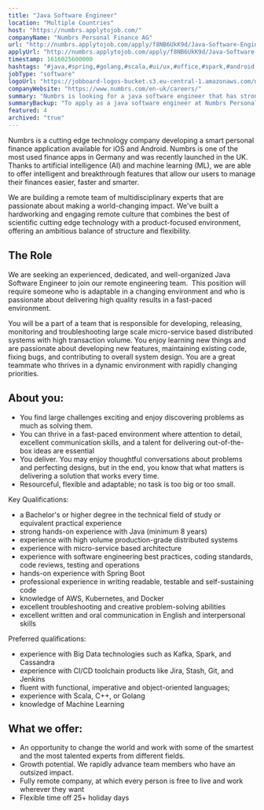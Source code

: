 ```yaml
---
title: "Java Software Engineer"
location: "Multiple Countries"
host: "https://numbrs.applytojob.com/"
companyName: "Numbrs Personal Finance AG"
url: "http://numbrs.applytojob.com/apply/f8NB6UkK9d/Java-Software-Engineer-Remote"
applyUrl: "http://numbrs.applytojob.com/apply/f8NB6UkK9d/Java-Software-Engineer-Remote"
timestamp: 1616025600000
hashtags: "#java,#spring,#golang,#scala,#ui/ux,#office,#spark,#android,#ios,#kubernetes"
jobType: "software"
logoUrl: "https://jobboard-logos-bucket.s3.eu-central-1.amazonaws.com/numbrs-personal-finance-ag"
companyWebsite: "https://www.numbrs.com/en-uk/careers/"
summary: "Numbrs is looking for a java software engineer that has strong hands-on experience with Java."
summaryBackup: "To apply as a java software engineer at Numbrs Personal Finance AG, you preferably need to have some knowledge of: #java, #spring, #golang."
featured: 4
archived: "true"
---
```


Numbrs is a cutting edge technology company developing a smart personal finance application available for iOS and Android. Numbrs is one of the most used finance apps in Germany and was recently launched in the UK. Thanks to artificial intelligence (AI) and machine learning (ML), we are able to offer intelligent and breakthrough features that allow our users to manage their finances easier, faster and smarter.

We are building a remote team of multidisciplinary experts that are passionate about making a world-changing impact. We've built a hardworking and engaging remote culture that combines the best of scientific cutting edge technology with a product-focused environment, offering an ambitious balance of structure and flexibility.

## The Role

We are seeking an experienced, dedicated, and well-organized Java Software Engineer to join our remote engineering team.  This position will require someone who is adaptable in a changing environment and who is passionate about delivering high quality results in a fast-paced environment.

You will be a part of a team that is responsible for developing, releasing, monitoring and troubleshooting large scale micro-service based distributed systems with high transaction volume. You enjoy learning new things and are passionate about developing new features, maintaining existing code, fixing bugs, and contributing to overall system design. You are a great teammate who thrives in a dynamic environment with rapidly changing priorities.

## About you:

*   You find large challenges exciting and enjoy discovering problems as much as solving them.
*   You can thrive in a fast-paced environment where attention to detail, excellent communication skills, and a talent for delivering out-of-the-box ideas are essential
*   You deliver. You may enjoy thoughtful conversations about problems and perfecting designs, but in the end, you know that what matters is delivering a solution that works every time.
*   Resourceful, flexible and adaptable; no task is too big or too small.

Key Qualifications:

*   a Bachelor's or higher degree in the technical field of study or equivalent practical experience
*   strong hands-on experience with Java (minimum 8 years)
*   experience with high volume production-grade distributed systems
*   experience with micro-service based architecture
*   experience with software engineering best practices, coding standards, code reviews, testing and operations
*   hands-on experience with Spring Boot
*   professional experience in writing readable, testable and self-sustaining code
*   knowledge of AWS, Kubernetes, and Docker
*   excellent troubleshooting and creative problem-solving abilities
*   excellent written and oral communication in English and interpersonal skills

Preferred qualifications:

*   experience with Big Data technologies such as Kafka, Spark, and Cassandra
*   experience with CI/CD toolchain products like Jira, Stash, Git, and Jenkins
*   fluent with functional, imperative and object-­oriented languages;
*   experience with Scala, C++, or Golang
*   knowledge of Machine Learning

## What we offer:

*   An opportunity to change the world and work with some of the smartest and the most talented experts from different fields. 
*   Growth potential. We rapidly advance team members who have an outsized impact. 
*   Fully remote company, at which every person is free to live and work wherever they want
*   Flexible time off 25+ holiday days
